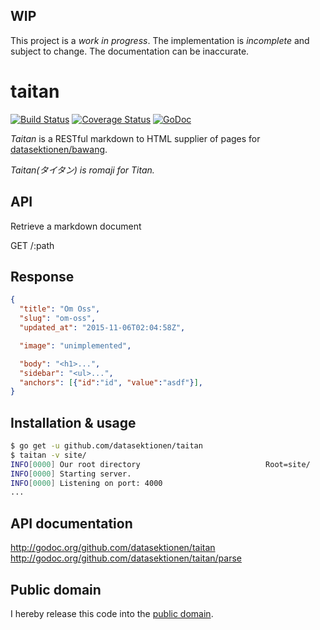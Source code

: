 ## WIP

This project is a *work in progress*. The implementation is *incomplete* and
subject to change. The documentation can be inaccurate.

# taitan

[![Build Status](https://travis-ci.org/datasektionen/taitan.svg?branch=master)](https://travis-ci.org/datasektionen/taitan)
[![Coverage Status](https://img.shields.io/coveralls/datasektionen/taitan.svg)](https://coveralls.io/r/datasektionen/taitan?branch=master)
[![GoDoc](https://godoc.org/github.com/datasektionen/taitan?status.svg)](https://godoc.org/github.com/datasektionen/taitan)

*Taitan* is a RESTful markdown to HTML supplier of pages for [datasektionen/bawang](http://github.com/datasektionen/bawang).

*Taitan(タイタン) is romaji for Titan.*

## API

Retrieve a markdown document

GET /:path

## Response

```json
{
  "title": "Om Oss",
  "slug": "om-oss",
  "updated_at": "2015-11-06T02:04:58Z",

  "image": "unimplemented",

  "body": "<h1>...",
  "sidebar": "<ul>...",
  "anchors": [{"id":"id", "value":"asdf"}],
}
```

## Installation & usage

```bash
$ go get -u github.com/datasektionen/taitan
$ taitan -v site/
INFO[0000] Our root directory                            Root=site/
INFO[0000] Starting server.                             
INFO[0000] Listening on port: 4000
...
```

## API documentation

http://godoc.org/github.com/datasektionen/taitan  
http://godoc.org/github.com/datasektionen/taitan/parse

## Public domain

I hereby release this code into the [public domain](https://creativecommons.org/publicdomain/zero/1.0/).
